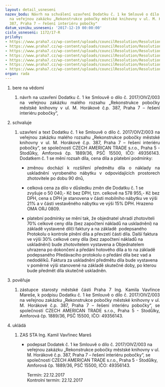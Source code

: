 ```yaml
---
layout: detail_usneseni
nazev_bodu: Návrh na schválení uzavření Dodatku č. 1 ke Smlouvě o dílo č. 2017/OIVZ/003
  na veřejnou zakázku „Rekonstrukce pobočky městské knihovny v ul. M. Horákové č.p.
  387, Praha 7 – řešení interiéru pobočky"
datum_vzniku_usneseni: '2017-12-19 00:00:00'
cislo_usneseni: 1172/17-R
prilohy:
- https://www.praha7.cz/wp-content/uploads/councilResolution/Resolutions/29669/export/1Duvodovazprava~310179.docx
- https://www.praha7.cz/wp-content/uploads/councilResolution/Resolutions/29669/export/2Usnesenic0341~310180.pdf
- https://www.praha7.cz/wp-content/uploads/councilResolution/Resolutions/29669/export/3Smlouvapuvodni~310181.doc
- https://www.praha7.cz/wp-content/uploads/councilResolution/Resolutions/29669/export/4Dodatekc1_CATnavrh~310182.doc
- https://www.praha7.cz/wp-content/uploads/councilResolution/Resolutions/29669/export/6UdajezRegistruplatcuDPH~310183.pdf
- https://www.praha7.cz/wp-content/uploads/councilResolution/Resolutions/29669/export/7VypiszOR~310184.pdf
- https://www.praha7.cz/wp-content/uploads/councilResolution/Resolutions/29669/export/export~311726.pdf
organ: rada
---
```

<ol class="urzList_view" id="urzList">
<li class="urzClass1" id=""><span name="1">bere na vědomí</span> 
<ol class="urzOlClass">
<li class="urzClass2" style="TEXT-ALIGN: justify" id=""><span><p style="TEXT-ALIGN: justify" data-mce-style="text-align: justify;">návrh na&nbsp;uzavření Dodatku č. 1 ke Smlouvě o dílo č. 2017/OIVZ/003 na veřejnou zakázku malého rozsahu „Rekonstrukce pobočky městské knihovny v ul. M. Horákové č.p. 387, Praha 7 – řešení interiéru pobočky“,<br></p></span></li></ol></li>

<li class="urzClass1" id=""><span name="24">schvaluje</span> 
<ol class="urzOlClass" id="">
<li class="urzClass2" style="TEXT-ALIGN: justify" id=""><span><p style="TEXT-ALIGN: justify" data-mce-style="text-align: justify;">uzavření a text Dodatku č. 1 ke Smlouvě o dílo č. 2017/OIVZ/003 na veřejnou zakázku malého rozsahu „Rekonstrukce pobočky městské knihovny v ul. M. Horákové č.p. 387, Praha 7 – řešení interiéru pobočky“, se společností CZECH AMERICAN TRADE s.r.o., Praha 5 - Stodůlky, Amforová čp. 1889/36, PSČ 15500, IČO: 49356143. Dodatkem č. 1 se mění rozsah díla, cena díla a platební podmínky:<br></p></span><ul class="urzUlClass" id=""><li style="text-align: justify;" id="" class="urzClass3"><span><p style="text-align: justify;" data-mce-style="text-align: justify;">změnou dochází k rozšíření předmětu díla o náklady na uskladnění vyrobeného nábytku v odpovídajících prostorech zhotovitele po dobu 90 dnů,<br></p></span></li><li style="text-align: left;" id="" class="urzClass3"><span><p>celková cena za dílo v důsledku změn dle Dodatku č. 1 se zvyšuje o 50 040,- Kč bez DPH, tzn. celkově na 578 955,- Kč bez DPH, cena s DPH je stanovena v části mobilního nábytku ve výši 21% a v části vestavěného nábytku ve výši 15% DPH. Hrazeno OMA ORJ 0809.</p></span></li><li style="text-align: left;" id="" class="urzClass3"><span><p>platební podmínky se mění tak, že objednatel uhradí zhotoviteli 70% celkové ceny díla (bez započtení nákladů na uskladnění) na základě vystavené dílčí faktury a na základě&nbsp; podepsaného Protokolu o kontrole plnění díla a převzetí části díla. Další faktura ve výši 30% celkové ceny díla (bez započtení nákladů na uskladnění) bude zhotovitelem vystavena a Objednatelem uhrazena po dokončení a předání hotového díla a to na základě podepsaného Předávacího protokolu o předání díla bez vad a nedodělků. Faktura za uskladnění předmětu díla bude vystavena v poměrné výši stanovené na základě skutečné doby, po kterou bude předmět díla skutečně uskladněn. <br></p></span></li></ul></li>
</ol></li>

<li class="urzClass1" id=""><span name="16">pověřuje</span> 
<ol class="urzOlClass" id="">
<li class="urzClass2" style="text-align: justify;" id=""><span><p style="text-align: justify;" data-mce-style="text-align: justify;">zástupce starosty městské části Praha 7&nbsp;Ing. Kamila Vavřince Mareše, k podpisu Dodatku č. 1 ke Smlouvě o dílo č. 2017/OIVZ/003 na veřejnou zakázku „Rekonstrukce pobočky městské knihovny v ul. M. Horákové č.p. 387, Praha 7 – řešení interiéru pobočky“, se společností CZECH AMERICAN TRADE s.r.o., Praha 5 - Stodůlky, Amforová čp. 1889/36, PSČ 15500, IČO: 49356143.<br></p></span>
</li>
</ol></li><li class="urzClass1" id="urzUkoly"><span name="1">ukládá</span><ol class="urzOlClass"><li class="urzClass2"><span><p>ZAS STA Ing. Kamil Vavřinec Mareš</p></span><ul class="urzUlClass"><li class="urzClass3"><span><p>podepsat Dodatek č. 1 ke Smlouvě o dílo č. 2017/OIVZ/003 na veřejnou zakázku „Rekonstrukce pobočky městské knihovny v ul. M. Horákové č.p. 387, Praha 7 – řešení interiéru pobočky“, se společností CZECH AMERICAN TRADE s.r.o., Praha 5 - Stodůlky, Amforová čp. 1889/36, PSČ 15500, IČO: 49356143.</p></span><span class="urzUkolTermin">  Termín:&nbsp;22.12.2017</span><div class="urzUkolTermin">  Kontrolní termín:&nbsp;22.12.2017</div></li></ul></li></ol></li>
</ol>